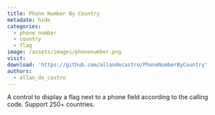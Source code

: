 ```yaml
---
title: Phone Number By Country
metadate: hide
categories:
  - phone number
  - country
  - flag
image: /assets/images/phonenumber.png
visit: 
download: 'https://github.com/allandecastro/PhoneNumberByCountry'
authors:
  - allan_de_castro
---
```


A control to display a flag next to a phone field according to the calling code. Support 250+ countries.

